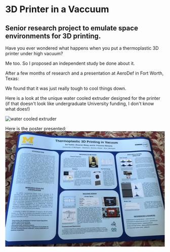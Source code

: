 # 3D Printer in a Vaccuum
## Senior research project to emulate space environments for 3D printing.

Have you ever wondered what happens when you put a thermoplastic 3D printer under high vacuum?

Me too. So I proposed an independent study be done about it.

After a few months of research and a presentation at AeroDef in Fort Worth, Texas:

We found that it was just really tough to cool things down.

Here is a look at the unique water cooled extruder designed for the printer (if that doesn't look like undergraduate University funding, I don't know what does!)

<img src="../assets/img/extruder.png" alt="water cooled extruder"
	width="500" />

Here is the poster presented:
![](../assets/img/aerodefposter.JPG)